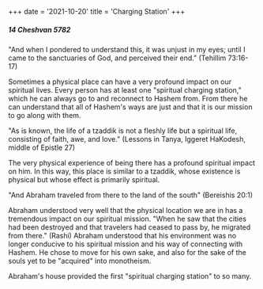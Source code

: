 +++
date = '2021-10-20'
title = 'Charging Station'
+++

##### 14 Cheshvan 5782

"And when I pondered to understand this, it was unjust in my eyes; until I came to the sanctuaries of God, and perceived their end." (Tehillim 73:16-17)

Sometimes a physical place can have a very profound impact on our spiritual lives. Every person has at least one "spiritual charging station," which he can always go to and reconnect to Hashem from. From there he can understand that all of Hashem's ways are just and that it is our mission to go along with them.

"As is known, the life of a tzaddik is not a fleshly life but a spiritual life, consisting of faith, awe, and love." (Lessons in Tanya, Iggeret HaKodesh, middle of Epistle 27)

The very physical experience of being there has a profound spiritual impact on him. In this way, this place is similar to a tzaddik, whose existence is physical but whose effect is primarily spiritual.

"And Abraham traveled from there to the land of the south" (Bereishis 20:1)

Abraham understood very well that the physical location we are in has a tremendous impact on our spiritual mission. "When he saw that the cities had been destroyed and that travelers had ceased to pass by, he migrated from there." (Rashi) Abraham understood that his environment was no longer conducive to his spiritual mission and his way of connecting with Hashem. He chose to move for his own sake, and also for the sake of the souls yet to be "acquired" into monotheism.

Abraham's house provided the first "spiritual charging station" to so many.
